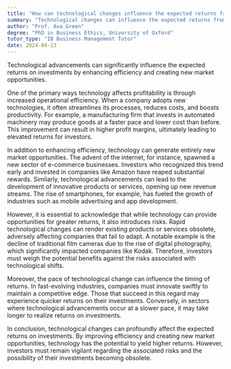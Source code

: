 ```yaml
---
title: "How can technological changes influence the expected returns from an investment?"
summary: "Technological changes can influence the expected returns from an investment by either increasing efficiency or creating new market opportunities."
author: "Prof. Ava Green"
degree: "PhD in Business Ethics, University of Oxford"
tutor_type: "IB Business Management Tutor"
date: 2024-04-23
---
```


Technological advancements can significantly influence the expected returns on investments by enhancing efficiency and creating new market opportunities.

One of the primary ways technology affects profitability is through increased operational efficiency. When a company adopts new technologies, it often streamlines its processes, reduces costs, and boosts productivity. For example, a manufacturing firm that invests in automated machinery may produce goods at a faster pace and lower cost than before. This improvement can result in higher profit margins, ultimately leading to elevated returns for investors.

In addition to enhancing efficiency, technology can generate entirely new market opportunities. The advent of the internet, for instance, spawned a new sector of e-commerce businesses. Investors who recognized this trend early and invested in companies like Amazon have reaped substantial rewards. Similarly, technological advancements can lead to the development of innovative products or services, opening up new revenue streams. The rise of smartphones, for example, has fueled the growth of industries such as mobile advertising and app development.

However, it is essential to acknowledge that while technology can provide opportunities for greater returns, it also introduces risks. Rapid technological changes can render existing products or services obsolete, adversely affecting companies that fail to adapt. A notable example is the decline of traditional film cameras due to the rise of digital photography, which significantly impacted companies like Kodak. Therefore, investors must weigh the potential benefits against the risks associated with technological shifts.

Moreover, the pace of technological change can influence the timing of returns. In fast-evolving industries, companies must innovate swiftly to maintain a competitive edge. Those that succeed in this regard may experience quicker returns on their investments. Conversely, in sectors where technological advancements occur at a slower pace, it may take longer to realize returns on investments.

In conclusion, technological changes can profoundly affect the expected returns on investments. By improving efficiency and creating new market opportunities, technology has the potential to yield higher returns. However, investors must remain vigilant regarding the associated risks and the possibility of their investments becoming obsolete.
    